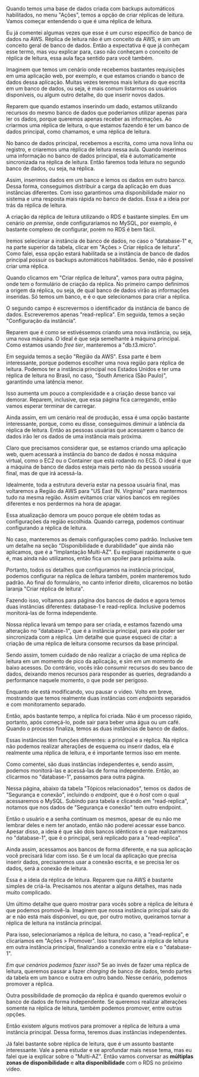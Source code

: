 <div class="formattedText" data-external-links="">
                                <p>Quando temos uma base de dados criada com backups automáticos habilitados, no menu "Ações", temos a opção de criar réplicas de leitura. Vamos começar entendendo o que é uma réplica de leitura.</p>
<p>Eu já comentei algumas vezes que esse é um curso específico de banco de dados na AWS. Réplica de leitura não é um conceito da AWS, e sim um conceito geral de banco de dados. Então a expectativa é que já conheçam esse termo, mas vou explicar para, caso não conheçam o conceito de réplica de leitura, essa aula faça sentido para você também.</p>
<p>Imaginem que temos um cenário onde recebemos bastantes requisições em uma aplicação web, por exemplo, e que estamos criando o banco de dados dessa aplicação. Muitas vezes teremos mais leitura do que escrita em um banco de dados, ou seja, é mais comum listarmos os usuários disponíveis, ou algum outro detalhe, do que inserir novos dados.</p>
<p>Reparem que quando estamos inserindo um dado, estamos utilizando recursos do mesmo banco de dados que poderíamos utilizar apenas para ler os dados, porque queremos apenas receber as informações. Ao criarmos uma réplica de leitura, o que estamos fazendo é ter um banco de dados principal, como chamamos, e uma réplica de leitura.</p>
<p>No banco de dados principal, recebemos a escrita, como uma nova linha ou registro, e criaremos uma réplica de leitura nessa aula. Quando inserimos uma informação no banco de dados principal, ela é automaticamente sincronizada na réplica de leitura. Então faremos toda leitura no segundo banco de dados, ou seja, na réplica.</p>
<p>Assim, inserimos dados em um banco e lemos os dados em outro banco. Dessa forma, conseguimos distribuir a carga da aplicação em duas instâncias diferentes. Com isso garantimos uma disponibilidade maior no sistema e uma resposta mais rápida no banco de dados. Essa é a ideia por trás da réplica de leitura.</p>
<p>A criação da réplica de leitura utilizando o RDS é bastante simples. Em um cenário <em>on premise</em>, onde configuraríamos no MySQL, por exemplo, é bastante complexo de configurar, porém no RDS é bem fácil.</p>
<p>Iremos selecionar a instância de banco de dados, no caso o "database-1" e, na parte superior da tabela, clicar em "Ações &gt; Criar réplica de leitura". Como falei, essa opção estará habilitada se a instância de banco de dados principal possuir os backups automáticos habilitados. Senão, não é possível criar uma réplica.</p>
<p>Quando clicamos em "Criar réplica de leitura", vamos para outra página, onde tem o formulário de criação da réplica. No primeiro campo definimos a origem da réplica, ou seja, de qual banco de dados virão as informações inseridas. Só temos um banco, e é o que selecionamos para criar a réplica.</p>
<p>O segundo campo é escrevermos o identificador da instância de banco de dados. Escreveremos apenas "read-replica". Em seguida, temos a seção "Configuração da instância".</p>
<p>Reparem que é como se estivéssemos criando uma nova instância, ou seja, uma nova máquina. O ideal é que seja semelhante à máquina principal. Como estamos usando <em>free tier</em>, manteremos a "db.t3.micro".</p>
<p>Em seguida temos a seção "Região da AWS". Essa parte é bem interessante, porque podemos escolher uma nova região para réplica de leitura. Podemos ter a instância principal nos Estados Unidos e ter uma réplica de leitura no Brasil, no caso, "South America (São Paulo)", garantindo uma latência menor.</p>
<p>Isso aumenta um pouco a complexidade e a criação desse banco vai demorar. Reparem, inclusive, que essa página fica carregando, então vamos esperar terminar de carregar.</p>
<p>Ainda assim, em um cenário real de produção, essa é uma opção bastante interessante, porque, como eu disse, conseguimos diminuir a latência da réplica de leitura. Então as pessoas usuárias que acessarem o banco de dados irão ler os dados de uma instância mais próxima.</p>
<p>Claro que precisamos considerar que, se estamos criando uma aplicação web, quem acessará a instância do banco de dados é nossa máquina virtual, como o EC2 ou o Container que está rodando no ECS. O ideal é que a máquina de banco de dados esteja mais perto não da pessoa usuária final, mas de que irá acessá-la.</p>
<p>Idealmente, toda a estrutura deveria estar na pessoa usuária final, mas voltaremos a Região da AWS para "US East (N. Virgínia)" para mantermos tudo na mesma região. Assim evitamos criar vários bancos em regiões diferentes e nos perdermos na hora de apagar.</p>
<p>Essa atualização demora um pouco porque ele obtém todas as configurações da região escolhida. Quando carrega, podemos continuar configurando a réplica de leitura.</p>
<p>No caso, manteremos as demais configurações como padrão. Inclusive tem um detalhe na seção "Disponibilidade e durabilidade" que ainda não aplicamos, que é a "Implantação Multi-AZ". Eu expliquei rapidamente o que é, mas ainda não utilizamos, então fica um spoiler para próxima aula.</p>
<p>Portanto, todos os detalhes que configuramos na instância principal, podemos configurar na réplica de leitura também, porém manteremos tudo padrão. Ao final do formulário, no canto inferior direito, clicaremos no botão laranja "Criar réplica de leitura".</p>
<p>Fazendo isso, voltamos para página dos bancos de dados e agora temos duas instâncias diferentes: database-1 e read-replica. Inclusive podemos monitorá-las de forma independente.</p>
<p>Nossa réplica levará um tempo para ser criada, e estamos fazendo uma alteração no "database-1", que é a instância principal, para ela poder ser sincronizada com a réplica. Um detalhe que quase esqueci de citar: a criação de uma réplica de leitura consome recursos da base principal.</p>
<p>Sendo assim, tomem cuidado de não realizar a criação de uma réplica de leitura em um momento de pico da aplicação, e sim em um momento de baixo acessos. Do contrário, vocês irão consumir recursos do seu banco de dados, deixando menos recursos para responder as queries, degradando a performance naquele momento, o que pode ser perigoso.</p>
<p>Enquanto ele está modificando, vou pausar o vídeo. Volto em breve, mostrando que temos realmente duas instâncias com <em>endpoints</em> separados e com monitoramento separado.</p>
<p>Então, após bastante tempo, a réplica foi criada. Não é um processo rápido, portanto, após começá-lo, pode sair para beber uma água ou um café. Quando o processo finaliza, temos as duas instâncias de banco de dados.</p>
<p>Essas instâncias têm funções diferentes: a principal e a réplica. Na réplica não podemos realizar alterações de esquema ou inserir dados, ela é realmente uma réplica de leitura, e é importante termos isso em mente.</p>
<p>Como comentei, são duas instâncias independentes e, sendo assim, podemos monitorá-las e acessá-las de forma independente. Então, ao clicarmos no "database-1", passamos para outra página.</p>
<p>Nessa página, abaixo da tabela "Tópicos relacionados", temos os dados de "Segurança e conexão", incluindo o <em>endpoint</em>, que é o <em>host</em> com o qual acessaremos o MySQL. Subindo para tabela e clicando em "read-replica", notamos que nos dados de "Segurança e conexão" tem outro endpoint.</p>
<p>Então o usuário e a senha continuam os mesmos, apesar de eu não me lembrar deles e nem ter anotado, então não poderei acessar esse banco. Apesar disso, a ideia é que são dois bancos idênticos e o que realizarmos no "database-1", que é o principal, será replicado para a "read-replica".</p>
<p>Ainda assim, acessamos aos bancos de forma diferente, e na sua aplicação você precisará lidar com isso. Se é um local da aplicação que precisa inserir dados, precisaremos usar a conexão escrita, e se precisa ler os dados, será a conexão de leitura.</p>
<p>Essa é a ideia da réplica de leitura. Reparem que na AWS é bastante simples de criá-la. Precisamos nos atentar a alguns detalhes, mas nada muito complicado.</p>
<p>Um último detalhe que quero mostrar para vocês sobre a réplica de leitura é que podemos promovê-la. Imaginem que nossa instância principal saiu do ar e não está mais disponível, ou que, por outro motivo, queiramos tornar a réplica de leitura na instância principal.</p>
<p>Para isso, selecionaríamos a réplica de leitura, no caso, a "read-replica", e clicaríamos em "Ações &gt; Promover". Isso transformaria a réplica de leitura em outra instância principal, finalizando a conexão entre ela e o "database-1".</p>
<p><em>Em que cenários podemos fazer isso?</em> Se ao invés de fazer uma réplica de leitura, queremos passar a fazer <em>charging</em> de banco de dados, tendo partes da tabela em um banco e outra em outro bando. Nesse cenário, podemos promover a réplica.</p>
<p>Outra possibilidade de promoção da réplica é quando queremos evoluir o banco de dados de forma independente. Se queremos realizar alterações somente na réplica de leitura, também podemos promover, entre outras opções.</p>
<p>Então existem alguns motivos para promover a réplica de leitura a uma instância principal. Dessa forma, teremos duas instâncias independentes.</p>
<p>Já falei bastante sobre réplica de leitura, que é um assunto bastante interessante. Vale a pena estudar e se aprofundar mais nesse tema, mas eu falei que ia explicar sobre o "Multi-AZ". Então vamos conversar as <strong>múltiplas zonas de disponibilidade</strong> e <strong>alta disponibilidade</strong> com o RDS no próximo vídeo.</p>
                        </div>